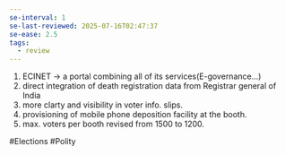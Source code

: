 ```yaml
---
se-interval: 1
se-last-reviewed: 2025-07-16T02:47:37
se-ease: 2.5
tags:
  - review
---
```

1. ECINET -> a portal combining all of its services(E-governance...)
2. direct integration of death registration data from Registrar general of India
3. more clarty and visibility in voter info. slips.
4. provisioning of mobile phone deposition facility at the booth.
5. max. voters per booth revised from 1500 to 1200.


#Elections #Polity 